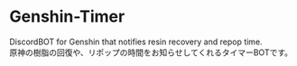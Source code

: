 # Genshin-Timer
DiscordBOT for Genshin that notifies resin recovery and repop time.  
原神の樹脂の回復や、リポップの時間をお知らせしてくれるタイマーBOTです。
